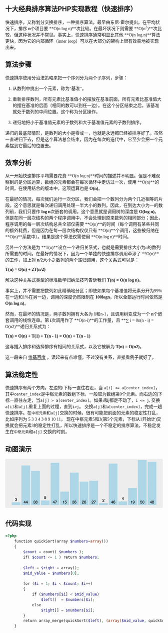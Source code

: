 ## 十大经典排序算法PHP实现教程（快速排序）
<font face=微软雅黑>

快速排序，又称划分交换排序，一种排序算法，最早由东尼·霍尔提出。在平均状况下，排序 **n**个项目要 **O(n log n)**次比较。在最坏状况下则需要 **O(n<sup>2</sup>)**次比较，但这种状况并不常见。事实上，快速排序通常明显比其他 **O(n log n)**算法更快，因为它的内部循环（inner loop）可以在大部分的架构上很有效率地被实现出来。

## 算法步骤

快速排序使用分治法策略来把一个序列分为两个子序列，步骤：

1. 从数列中挑出一个元素，称为"基准"。

2. 重新排序数列，所有元素比基准值小的摆放在基准前面，所有元素比基准值大的摆在基准的后面（相同的数可以到任一边）。在这个分区结束之后，该基准就处于数列的中间位置。这个称为分区操作。

3. 递归地把小于基准值元素的子数列和大于基准值元素的子数列排序。

递归的最底部情形，是数列的大小是零或一，也就是永远都已经被排序好了。虽然一直递归下去，但是这个算法总会结束，因为在每次的迭代中，它至少会把一个元素摆到它最后的位置去。

## 效率分析

从一开始快速排序平均需要花费 **O(n log n)**时间的描述并不明显。但是不难观察到的是分区运算，数组的元素都会在每次循环中走访过一次，使用 **O(n)**的时间。在使用结合的版本中，这项运算也是 **O(n)**。

在最好的情况，每次我们运行一次分区，我们会把一个数列分为两个几近相等的片段。这个意思就是每次递归调用处理一半大小的数列。因此，在到达大小为一的数列前，我们只要作 **log n**次嵌套的调用。这个意思就是调用树的深度是 **O(log n)**。但是在同一层次结构的两个程序调用中，不会处理到原来数列的相同部分；因此，程序调用的每一层次结构总共全部仅需要 **O(n)**的时间（每个调用有某些共同的额外耗费，但是因为在每一层次结构仅仅只有 **O(n)**个调用，这些被归纳在 **O(n)**系数中）。结果是这个算法仅需使用 **O(n log n)**时间。

另外一个方法是为 **T(n)**设立一个递归关系式，也就是需要排序大小为n的数列所需要的时间。在最好的情况下，因为一个单独的快速排序调用牵涉了 **O(n)**的工作，加上对 **n/2**大小之数列的两个递归调用，这个关系式可以是：

**T(n) = O(n) + 2T(n/2)**

解决这种关系式类型的标准数学归纳法技巧告诉我们 **T(n) = O(n log n)**。

事实上，并不需要把数列如此精确地分区；即使如果每个基准值将元素分开为99%在一边和1%在另一边，调用的深度仍然限制在 **100logn**，所以全部运行时间依然是 **O(n log n)**。

然而，在最坏的情况是，两子数列拥有大各为 **1**和n-1，且调用树变成为一个 **n**个嵌套调用的线性连串。第 **i**次调用作了 **O(n-i)**的工作量，且 **∑ i = 0n(n - i) = O(n2)**递归关系式为：

**T(n) = O(n) + T(1) + T(n - 1) = O(n) + T(n - 1)**

这与插入排序和选择排序有相同的关系式，以及它被解为 **T(n) = O(n2)**。

 这一段来自 [维基百度][0] ，读起来有点难懂，不过没有关系，直接看例子就好了。

## 算法稳定性

快速排序有两个方向，左边的i下标一直往右走，当 `a[i] <= a[center_index]`，其中`center_index`是中枢元素的数组下标，一般取为数组第0个元素。而右边的j下标一直往左走，当`a[j] > a[center_index]`。如果i和j都走不动了，`i <= j`, 交换`a[i]`和`a[j]`,重复上面的过程，直到`i>j`。 交换`a[j]`和`a[center_index]`，完成一趟快速排序。在`中枢元素`和`a[j]`交换的时候，很有可能把前面的元素的稳定性打乱，比如序列为 5 3 3 4 3 8 9 10 11， 现在中枢元素5和3(第5个元素，下标从1开始计)交换就会把元素3的稳定性打乱，所以快速排序是一个不稳定的排序算法，不稳定发生在`中枢元素`和`a[j]` 交换的时刻。

## 动图演示

![Sorting_shellsort_anim.gif][1]

## 代码实现

```php
<?php
    function quickSort(array $numbers=array()) 
    {
        $count = count( $numbers );
        if( $count <= 1 ) return $numbers;
    
        $left = $right = array();
        $mid_value = $numbers[0];
    
        for ($i = 1; $i < $count; $i++)
        {
            if ($numbers[$i] < $mid_value)
                $left[]  = $numbers[$i];
            else
                $right[] = $numbers[$i];
        }
        return array_merge(quickSort($left), (array)$mid_value, quickSort($right));
    }
```

</font>

[0]: https://zh.wikipedia.org/wiki/%E5%BF%AB%E9%80%9F%E6%8E%92%E5%BA%8F
[1]: ./img/1485355982996769.gif